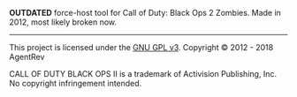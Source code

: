 **OUTDATED** force-host tool for Call of Duty: Black Ops 2 Zombies. Made in 2012, most likely broken now.

---

This project is licensed under the [GNU GPL v3](http://tldrlegal.com/l/gpl-3.0). Copyright © 2012 - 2018 AgentRev

CALL OF DUTY BLACK OPS II is a trademark of Activision Publishing, Inc. No copyright infringement intended.
